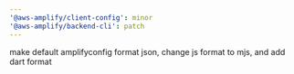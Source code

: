 ```yaml
---
'@aws-amplify/client-config': minor
'@aws-amplify/backend-cli': patch
---
```


make default amplifyconfig format json, change js format to mjs, and add dart format
